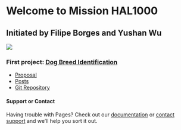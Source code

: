 # **Welcome to Mission HAL1000**
## Initiated by Filipe Borges and Yushan Wu 
![](https://github.com/VicWoo/HAL1000/blob/gh-pages/images/HAL.jpg)

### First project: [Dog Breed Identification](https://www.kaggle.com/c/dog-breed-identification)
- [Proposal](https://github.com/VicWoo/HAL1000/blob/gh-pages/docs/proposal.md)
- [Posts](https://github.com/VicWoo/HAL1000/blob/gh-pages/_posts)
- [Git Repository](https://github.com/VicWoo/HAL1000)



#### Support or Contact

Having trouble with Pages? Check out our [documentation](https://help.github.com/categories/github-pages-basics/) or [contact support](https://github.com/contact) and we’ll help you sort it out.
